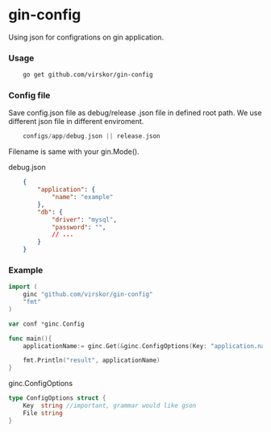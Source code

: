 # gin-config
Using json for configrations on gin application.

### Usage

```sh
    go get github.com/virskor/gin-config
```

### Config file

Save config.json file as debug/release .json file in defined root path.
We use different json file in different enviroment.
``` go
    configs/app/debug.json || release.json
```
Filename is same with your gin.Mode().

debug.json
```json
    {
        "application": {
            "name": "example"
        },
        "db": {
            "driver": "mysql",
            "password": "",
            // ...
        }
    }
```

### Example

```go
import (
    ginc "github.com/virskor/gin-config"
    "fmt"
)

var conf *ginc.Config

func main(){
    applicationName:= ginc.Get(&ginc.ConfigOptions(Key: "application.name"))

    fmt.Println("result", applicationName)
}
```

ginc.ConfigOptions

```go
type ConfigOptions struct {
    Key  string //important, grammar would like gson
    File string
}
```

